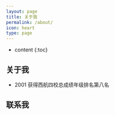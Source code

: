 ```yaml
---
layout: page
title: 关于我
permalink: /about/
icon: heart
type: page
---
```


* content
{:toc}

## 关于我




* 2001 获得西航四校总成绩年级排名第八名

## 联系我




